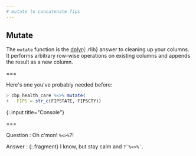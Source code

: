 ```yaml
---
# mutate to concatenate fips
---
```

  
## Mutate

The `mutate` function is the [dplyr](){:.rlib} answer to cleaning up your
columns. It performs arbitrary row-wise operations on existing columns and
appends the result as a new column.

===

Here's one you've probably needed before:



~~~r
> cbp_health_care %<>% mutate(
+   FIPS = str_c(FIPSTATE, FIPSCTY))
~~~
{:.input title="Console"}


===

Question
: Oh c'mon! `%<>%`?!

Answer
: {:.fragment} I know, but stay calm and `` ?`%<>%` ``.

